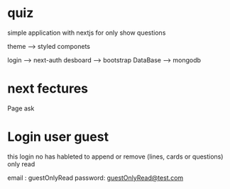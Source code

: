 # quiz
simple application with nextjs for only show questions 

theme     --> styled componets

login     --> next-auth
desboard  --> bootstrap
DataBase  --> mongodb

# next fectures
  Page ask

# Login user guest 
  this login no has hableted to append or remove (lines, cards or questions) only read

  email   : guestOnlyRead
  password: guestOnlyRead@test.com